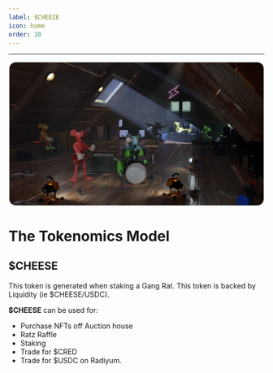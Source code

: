 ```yaml
---
label: $CHEEZE
icon: home
order: 10
---
```


---
![](../static/banner.png)

# The Tokenomics Model

## $CHEESE

This token is generated when staking a Gang Rat. This token is backed by Liquidity (ie $CHEESE/USDC). 

**$CHEESE** can be used for:

- Purchase NFTs off Auction house
- Ratz Raffle
- Staking
- Trade for $CRED
- Trade for $USDC on Radiyum.
